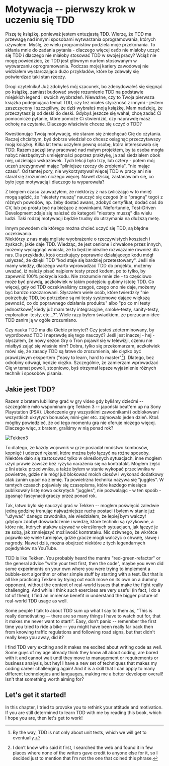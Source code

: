 # Motywacja -- pierwszy krok w uczeniu się TDD

Piszę tę książkę, ponieważ jestem entuzjastą TDD. Wierzę, że TDD ma przewagę nad innymi sposobami wytwarzania oprogramowania, których używałem. 
Myślę, że wielu programistów podziela moje przekonania. To skłania mnie do zadania pytania - dlaczego więcej osób nie miałoby uczyć się TDD i dlaczego nie miałoby stosować TDD w swojej pracy? Wciąż nie mogę powiedzieć, że TDD jest głównym nurtem stosowanym w wytwarzaniu oprogramowania. Podczas mojej kariery zawodowej nie widziałem wystarczająco dużo przykładów, które by zdawały się potwierdzać taki stan rzeczy.

Drogi czytelniku! Już zdobyłeś mój szacunek, bo zdecydowałeś się sięgnąć po książkę, zamiast budować swoje rozumienie TDD na podstawie miejskich legend i swoich wyobrażeń. Nieważne, czy to Twoja pierwsza książka podejmująca temat TDD, czy też miałeś styczność z innymi - jestem zaszczycony i szczęśliwy, że dziś wybrałeś moją książkę. Mam nadzieję, że przeczytasz ją od deski do deski. Gdybyś jeszcze się wahał, chcę zadać Ci pomocnicze pytanie, które pomoże Ci stwierdzić, czy naprawdę masz ochotę na czytanie. Dlaczego właściwie chcesz się uczyć o TDD?

Kwestionując Twoją motywację, nie staram się zniechęcać Cię do czytania. Raczej 
chciałbym, byś dobrze wiedział co chcesz osiągnąć przeczytawszy moją książkę. Kilka lat temu uczyłem pewną osobę, która interesowała się TDD. Razem zaczęliśmy pracować nad małym projektem, by ta osoba mogła nabyć niezbędnych umiejętności poprzez praktykę, ja zaś siedziałem obok niej, udzielając wskazówek. Tych lekcji było trzy, lub cztery - potem mój uczeń zrezygnował mając "pilniejsze rzeczy do zrobienia", "nie mając czasu". Od tamtej pory, nie wykorzystywał więcej TDD w pracy ani nie starał się zrozumieć niczego więcej. Nawet dzisiaj, zastanawiam się, co było jego motywacją i dlaczego ta wyparowała?

Z biegiem czasu zauważyłem, że niektórzy z nas (wliczając w to mnie) mogą sądzić, że "niestety muszą" nauczyć się czegoś (nie "pragną" tego) z różnych powodów, np. żeby dostać awans, zdobyć certyfikat, dodać coś do CV, lub po prostu być na bieżąco z nowinkami. Niefortunnie, Test-Driven Development zdaje się należeć do kategorii "niestety muszę" dla wielu ludzi. Taki rodzaj motywacji będzie trudny do utrzymania na dłuższą metę.

Innym powodem dla którego można chcieć uczyć się TDD, są błędne oczekiwania.  
Niektórzy z nas mają mgliste wyobrażenie o rzeczywistych kosztach i zyskach, jakie daje TDD. Wiedząc, że jest cenione i chwalone przez innych, możemy wyciągnąć wnioski, że to będzie idealne rozwiązanie również dla nas.
Dla przykładu, ktoś oczekujący poprawnie działającego kodu mógł usłyszeć, że dzięki TDD "kod staje się bardziej przetestowany". Jeśli nie mamy wiedzy, dlaczego warto wprowadzać TDD do projektu, możemy uważać, iż należy pisać najpierw testy przed kodem, po to tylko, by zapewnić 100% pokrycia kodu. Nie zrozumcie mnie źle - to częściowo może być prawdą, aczkolwiek w takim podejściu gubimy istotę TDD. Co więcej, gdy od TDD oczekiwaliśmy czegoś, czego ono nie daje, możemy być bardzo rozczarowani. Słyszałem wiele osób, które twierdziły "nie potrzebuję TDD, bo potrzebne są mi testy systemowe dające większą pewność, co do poprawnego działania produktu" albo "po co mi testy jednostkowe[^notonlyunittests] kiedy już mam testy integracyjne, smoke-testy, sanity-testy, exploration-testy, etc...?". Wiele razy byłem świadkiem, że porzucano idee TDD zanim ją w ogóle zrozumiano.

Czy nauka TDD ma dla Ciebie priorytet? Czy jesteś zdeterminowany, by wypróbować TDD i naprawdę się tego nauczyć? Jeśli jest inaczej - hej - słyszałem, że nowy sezon Gry o Tron pojawił się w telewizji, czemu nie miałbyś zająć się właśnie nim? Dobra, tylko się przekomarzam, aczkolwiek mówi się, że zasady TDD są łatwe do zrozumienia, ale ciężko być prawdziwym ekspertem ("easy to learn, hard to master"[^easytolearn]). Dlatego, bez odrobiny odwagi, będzie ciężko. Szczególnie, że zamierzam wprowadzać Cię w temat powoli, stopniowo, byś otrzymał lepsze wyjaśnienie różnych technik i sposobów pisania.

Jakie jest TDD?
------------------

Razem z bratem lubiliśmy grać w gry video gdy byliśmy dziećmi -- szczególnie miło wspominam grę Tekken 3 -- japoński beat'em up na Sony Playstation (PSX). Ukończenie gry wszystkimi zawodnikami i odblokowani wszystkich ukrytych bonusów, mini-gier etc. zajmowało jeden dzień. Ktoś mógłby powiedzieć, że od tego momentu gra nie oferuje niczego więcej. Dlaczego więc, z bratem, graliśmy w nią ponad rok?

![Tekken3](images/Tekken3-gray.png)

To dlatego, że każdy wojownik w grze posiadał mnóstwo kombosów, kopnięć i uderzeń rękami, które można było łączyć na różne sposoby. Niektóre dało się zastosować tylko w określonych sytuacjach, inne mogłem użyć prawie zawsze bez ryzyka narażenia się na kontratakt. Mogłem zejść z lini ataku przeciwnika, a także byłem w stanie wykopać przeciwnika w powietrze, gdzie nie mógł już blokować moich ciosów i wykonać dodatkowy atak zanim upadł na ziemię. Ta powietrzna technika nazywa się "juggles". W tamtych czasach pojawiały się czasopisma, które każdego miesiąca publikowały listę nowo odkrytych "juggles", nie pozwalając - w ten spoób - zgasnąć fascynacji graczy przez ponad rok.

Tak, łatwo było się nauczyć grać w Tekken -- mogłem poświęcić zaledwie jedną godzinę trenując najważniejsze ruchy postaci i byłem w stanie już "używać" danego zawodnika, ale wiedziałem, że lepiej bym walczył gdybym zdobył doświadczenie i wiedzę, które techniki są ryzykowne, a które nie, których ataków używać w określonych sytuacjach, jak łączyć je ze sobą, jak zmniejszyć możliwość kontrataku. Nic dziwnego, że wkrótce pojawiło się wiele turniejów, gdzie gracze mogli walczyć o chwałę, sławę i nagrody. Nawet dziś, można obejrzeć niektóre z tych legendarnych pojedynków na YouTube.

TDD is like Tekken. You probably heard the mantra "red-green-refactor" or the general advice "write your test first, then the code", maybe you even did some experiments on your own where you were trying to implement a bubble-sort algorithm or other simple stuff by starting with a test. But that is all like practicing Tekken by trying out each move on its own on a dummy opponent, without the context of real-world issues that make the fight really challenging. And while I think such exercises are very useful (in fact, I do a lot of them), I find an immense benefit in understand the bigger picture of real-world TDD usage as well.

Some people I talk to about TDD sum up what I say to them as, "This is really demotivating -- there are so many things I have to watch out for, that it makes me never want to start!". Easy, don’t panic -- remember the first time you tried to ride a bike -- you might have been really far back then from knowing traffic regulations and following road signs, but that didn't really keep you away, did it?  

I find TDD very exciting and it makes me excited about writing code as well. Some guys of my age already think they know all about coding, are bored with it and cannot wait until they move to management or requirements or business analysis, but hey! I have a new set of techniques that makes my coding career challenging again! And it is a skill that I can apply to many different technologies and languages, making me a better developer overall! Isn't that something worth aiming for?

## Let's get it started!

In this chapter, I tried to provoke you to rethink your attitude and motivation. If you are still determined to learn TDD with me by reading this book, which I hope you are, then let's get to work! 

[^easytolearn]: I don’t know who said it first, I searched the web and found it in few places where none of the writers gave credit to anyone else for it, so I decided just to mention that I’m not the one that coined this phrase.

[^notonlyunittests]: By the way, TDD is not only about unit tests, which we will get to eventually.

